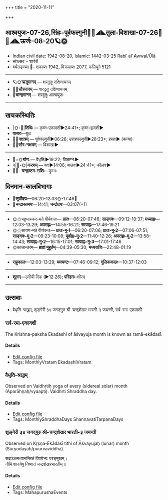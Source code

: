 +++
title = "2020-11-11"

+++
## आश्वयुजः-07-26,सिंहः-पूर्वफल्गुनी🌛🌌◢◣तुला-विशाखा-07-26🌌🌞◢◣ऊर्जः-08-20🪐🌞
- Indian civil date: 1942-08-20, Islamic: 1442-03-25 Rabīʿ alʾ Awwal/Ūlā
- संवत्सरः - शार्वरी
- वर्षसङ्ख्या 🌛- शकाब्दः 1942, विक्रमाब्दः 2077, कलियुगे 5121
___________________
- 🪐🌞**ऋतुमानम्** — शरदृतुः दक्षिणायनम्
- 🌌🌞**सौरमानम्** — शरदृतुः दक्षिणायनम्
- 🌛**चान्द्रमानम्** — शरदृतुः आश्वयुजः
___________________


## खचक्रस्थितिः
- |🌞-🌛|**तिथिः** — कृष्ण-एकादशी►24:41*; कृष्ण-द्वादशी►  
- **वासरः**—बुधः  
- 🌌🌛**नक्षत्रम्** — पूर्वफल्गुनी►06:26; उत्तरफल्गुनी►28:23*; हस्तः► (कन्या)  
- 🌌🌞**सौर-नक्षत्रम्** — विशाखा►  
___________________
- 🌛+🌞**योगः** — वैधृतिः►19:22; विष्कम्भः►  
- २|🌛-🌞|**करणम्** — बवः►14:06; बालवः►24:41*; कौलवः►  
- 🌌🌛- **चन्द्राष्टम-राशिः**—कुम्भः  


## दिनमान-कालविभागाः
- 🌅**सूर्योदयः**—06:20-12:03🌞️-17:46🌇  
- 🌛**चन्द्रास्तमयः**—14:41; **चन्द्रोदयः**—03:07(+1)  
___________________
- 🌞⚝भट्टभास्कर-मते वीर्यवन्तः— **प्रातः**—06:20-07:46; **साङ्गवः**—09:12-10:37; **मध्याह्नः**—12:03-13:29; **अपराह्णः**—14:55-16:21; **सायाह्नः**—17:46-19:21  
- 🌞⚝सायण-मते वीर्यवन्तः— **प्रातः-मु॰1**—06:20-07:06; **प्रातः-मु॰2**—07:06-07:51; **साङ्गवः-मु॰2**—09:23-10:09; **पूर्वाह्णः-मु॰2**—11:40-12:26; **अपराह्णः-मु॰2**—13:58-14:43; **सायाह्नः-मु॰2**—16:15-17:01; **सायाह्नः-मु॰3**—17:01-17:46  
- 🌞कालान्तरम्— **ब्राह्मं मुहूर्तम्**—04:39-05:30; **मध्यरात्रिः**—22:48-01:19  
___________________
- **राहुकालः**—12:03-13:29; **यमघण्टः**—07:46-09:12; **गुलिककालः**—10:37-12:03  
___________________
- **शूलम्**—उदीची दिक् (►12:26); **परिहारः**–क्षीरम्  
___________________

## उत्सवाः
- वैधृति-श्राद्धम्, शृङ्गेरी ३४ जगद्गुरु श्री-चन्द्रशेखर भारती-३ जयन्ती, सर्व-रमा-एकादशी
### सर्व-रमा-एकादशी

The Krishna-paksha Ekadashi of āśvayuja month is known as ramā-ekādaśī.

#### Details
- [Edit config file](https://github.com/jyotisham/adyatithi/tree/master/time_focus/monthly/ekAdashI/description_only/ramA-EkAdazI.toml)
- Tags: MonthlyVratam EkadashiVratam


### वैधृति-श्राद्धम्

Observed on Vaidhṛtiḥ yoga of every (sidereal solar) month (Aparāhṇaḥ/vyaapti). Vaidhrti Shraddha day.

#### Details
- [Edit config file](https://github.com/jyotisham/adyatithi/tree/master/devatA/pitR/sidereal_solar_month/yoga/00/27/vaidhRti-zrAddham.toml)
- Tags: MonthlyShraddhaDays ShannavatiTarpanaDays


### शृङ्गेरी ३४ जगद्गुरु श्री-चन्द्रशेखर भारती-३ जयन्ती

Observed on Kṛṣṇa-Ekādaśī tithi of Āśvayujaḥ (lunar) month (Sūryodayaḥ/puurvaviddha). 

सदाऽऽत्मध्याननिरतं विषयेभ्यः परङ्मुखम्।  
नौमि शास्त्रेषु निष्णातं चन्द्रशेखरभारतीम्॥



#### Details
- [Edit config file](https://github.com/jyotisham/adyatithi/tree/master/mahApuruSha/zRGgErI-maTha/lunar_month/tithi/07/26/zRGgErI%2034%20jagadguru%20zrI~candrazEkhara%20bhAratI~3%20jayantI.toml)
- Tags: MahapurushaEvents


